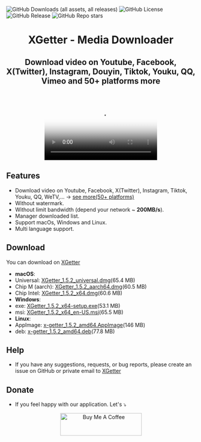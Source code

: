 <p align="center">

![GitHub Downloads (all assets, all releases)](https://img.shields.io/github/downloads/xgetter-team/xgetter/total)
![GitHub License](https://img.shields.io/github/license/xgetter-team/xgetter)
![GitHub Release](https://img.shields.io/github/v/release/xgetter-team/xgetter)
![GitHub Repo stars](https://img.shields.io/github/stars/xgetter-team/xgetter)



</p>

<h1 align="center"> XGetter - Media Downloader </h1>


<h2 align="center"> Download video on Youtube, Facebook, X(Twitter), Instagram, Douyin, Tiktok, Youku, QQ, Vimeo and 50+ platforms more </h2>
<br/>
<p align="center">
<video src="https://github.com/user-attachments/assets/7a6af3db-c7eb-476f-bf34-a68e96e973a4" controls poster="https://github.com/user-attachments/assets/74b83224-43ec-401f-bc0b-46ea2ce600bb">
</video>
</p>




## Features

- Download video on Youtube, Facebook, X(Twitter), Instagram, Tiktok, Youku, QQ, WeTV,... → [see more(50+ platforms)](https://xgetter.com/support_platforms)
- Without watermark.
- Without limit bandwidth (depend your network ~ **200MB/s**).
- Manager downloaded list.
- Support macOs, Windows and Linux.
- Multi language support.

## Download


You can download on [XGetter](https://xgetter.com/)


- **macOS**:
- Universal:  [XGetter_1.5.2_universal.dmg](https://github.com/xgetter-team/xgetter/releases/download/1.5.2/XGetter_1.5.2_universal.dmg)(65.4 MB)
- Chip M (aarch): [XGetter_1.5.2_aarch64.dmg](https://github.com/xgetter-team/xgetter/releases/download/1.5.2/XGetter_1.5.2_aarch64.dmg)(60.5 MB)
- Chip Intel: [XGetter_1.5.2_x64.dmg](https://github.com/xgetter-team/xgetter/releases/download/1.5.2/XGetter_1.5.2_x64.dmg)(60.6 MB)
- **Windows**:
- exe: [XGetter_1.5.2_x64-setup.exe](https://github.com/xgetter-team/xgetter/releases/download/1.5.2/XGetter_1.5.2_x64-setup.exe)(53.1 MB)
- msi: [XGetter_1.5.2_x64_en-US.msi](https://github.com/xgetter-team/xgetter/releases/download/1.5.2/XGetter_1.5.2_x64_en-US.msi)(65.5 MB)
- **Linux**:
- AppImage: [x-getter_1.5.2_amd64.AppImage](https://github.com/xgetter-team/xgetter/releases/download/1.5.2/x-getter_1.5.2_amd64.AppImage)(146 MB)
- deb: [x-getter_1.5.2_amd64.deb](https://github.com/xgetter-team/xgetter/releases/download/1.5.2/x-getter_1.5.2_amd64.deb)(77.8 MB)

## Help

- If you have any suggestions, requests, or bug reports, please create an issue on GitHub or private email to [XGetter](mailto:support@xgetter.com)

## Donate

- If you feel happy with our application. Let's ⤵
<p align="Center">
<a href="https://xgetter.com/donate?utm_source=Xgetter_web" target="_blank"><img src="https://cdn.buymeacoffee.com/buttons/v2/default-yellow.png" alt="Buy Me A Coffee" style="height: 60px !important;width: 217px !important;" ></a>
</p>
